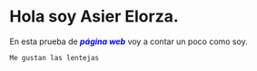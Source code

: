 # Hola soy Asier Elorza.
En esta prueba de <font color="blue"> ***página web*** </font> voy a contar un poco como soy.
```markdown
Me gustan las lentejas
```
